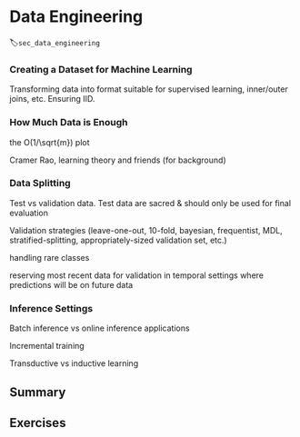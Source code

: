 # Data Engineering
:label:`sec_data_engineering`

### Creating a Dataset for Machine Learning

Transforming data into format suitable for supervised learning, inner/outer joins, etc.
Ensuring IID.

### How Much Data is Enough

the O(1/\sqrt{m}) plot

Cramer Rao, learning theory and friends (for background)

### Data Splitting


Test vs validation data. Test data are sacred & should only be used for final evaluation

Validation strategies (leave-one-out, 10-fold, bayesian, frequentist, MDL, stratified-splitting, appropriately-sized validation set, etc.)

handling rare classes

reserving most recent data for validation in temporal settings where predictions will be on future data


### Inference Settings

Batch inference vs online inference applications

Incremental training

Transductive vs inductive learning



## Summary

## Exercises

